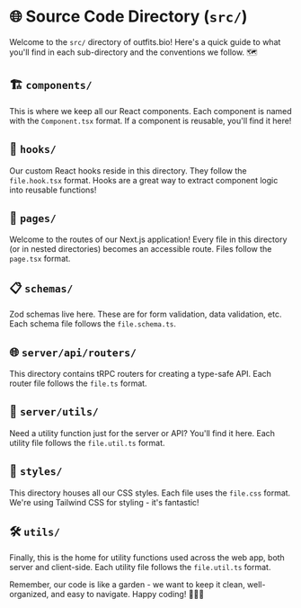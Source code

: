 # 🌐 Source Code Directory (`src/`)

Welcome to the `src/` directory of outfits.bio! Here's a quick guide to what you'll find in each sub-directory and the conventions we follow. 🗺️

## 🏗️ `components/`

This is where we keep all our React components. Each component is named with the `Component.tsx` format. If a component is reusable, you'll find it here!

## 🎣 `hooks/`

Our custom React hooks reside in this directory. They follow the `file.hook.tsx` format. Hooks are a great way to extract component logic into reusable functions!

## 📄 `pages/`

Welcome to the routes of our Next.js application! Every file in this directory (or in nested directories) becomes an accessible route. Files follow the `page.tsx` format.

## 📋 `schemas/`

Zod schemas live here. These are for form validation, data validation, etc. Each schema file follows the `file.schema.ts`.

## 🌐 `server/api/routers/`

This directory contains tRPC routers for creating a type-safe API. Each router file follows the `file.ts` format.

## 🔧 `server/utils/`

Need a utility function just for the server or API? You'll find it here. Each utility file follows the `file.util.ts` format.

## 🎨 `styles/`

This directory houses all our CSS styles. Each file uses the `file.css` format. We're using Tailwind CSS for styling - it's fantastic!

## 🛠️ `utils/`

Finally, this is the home for utility functions used across the web app, both server and client-side. Each utility file follows the `file.util.ts` format.

Remember, our code is like a garden - we want to keep it clean, well-organized, and easy to navigate. Happy coding! 🌷🌼🌸
